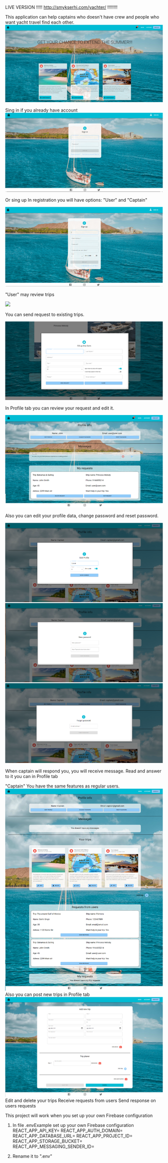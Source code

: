 LIVE VERSION !!!!!   http://smykserhi.com/yachter/  !!!!!!!!

This application can help captains who doesn't have crew and people who want yacht travel find each other.
<img src=".\src\Media\main.png">

Sing in if you already have account
<img src=".\src\Media\Sing_in.png">

Or sing up
In registration you will have options: "User" and "Captain"

<img src=".\src\Media\Sing_up.png">

"User" may review trips

<img src=".\src\Media\trip_info.png">

You can send request to existing trips. 

<img src=".\src\Media\Send_Request.png">

In Profile tab you can review your request and edit it.

<img src=".\src\Media\user_profile_.png">

Also you can edit your profile data, change password and reset password.

<img src=".\src\Media\Edit_Profile.png">
<img src=".\src\Media\Change_password.png">
<img src=".\src\Media\Forgot+password.png">

When captain will respond you, you will receive message. Read and answer to it you can in Profile tab


"Captain" You have the same features as regular users.
<img src=".\src\Media\Profile.png">
Also you can post new trips in Profile tab
<img src=".\src\Media\Add_Trip.png">
Edit and delete your trips 
Receive requests from users
Send response on users requests


This project will work when you set up your own Firebase configuration 
1. In file .envExample set up your own Firebase configuration 
    REACT_APP_API_KEY=
    REACT_APP_AUTH_DOMAIN=
    REACT_APP_DATABASE_URL=
    REACT_APP_PROJECT_ID=
    REACT_APP_STORAGE_BUCKET=
    REACT_APP_MESSAGING_SENDER_ID=

2. Rename it to ".env"

